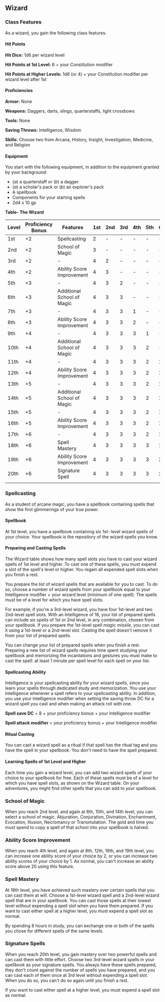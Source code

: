 ## Wizard

### Class Features

As a wizard, you gain the following class features.

#### Hit Points

**Hit Dice:** 1d6 per wizard level

**Hit Points at 1st Level:** 6 + your Constitution modifier

**Hit Points at Higher Levels:** 1d6 (or 4) + your Constitution modifier per wizard level after 1st

#### Proficiencies

**Armor:** None

**Weapons:** Daggers, darts, slings, quarterstaffs, light crossbows

**Tools:** None

**Saving Throws:** Intelligence, Wisdom

**Skills:** Choose two from Arcana, History, Insight, Investigation, Medicine, and Religion

#### Equipment

You start with the following equipment, in addition to the equipment granted by your background:

- (*a*) a quarterstaff or (*b*) a dagger
- (*a*) a scholar's pack or (*b*) an explorer's pack
- A spellbook
- Components for your starting spells
- 2d4 x 10 gp

**Table- The Wizard**

| Level | Proficiency Bonus | Features                      | 1st | 2nd | 3rd | 4th | 5th | 6th |
|-------|-------------------|-------------------------------|-----|-----|-----|-----|-----|-----|
| 1st   | +2                | Spellcasting                  | 2   | -   | -   | -   | -   | -   |
| 2nd   | +2                | School of Magic               | 3   | -   | -   | -   | -   | -   |
| 3rd   | +2                | -                             | 4   | 2   | -   | -   | -   | -   |
| 4th   | +2                | Ability Score Improvement     | 4   | 3   | -   | -   | -   | -   |
| 5th   | +3                | -                             | 4   | 3   | 2   | -   | -   | -   |
| 6th   | +3                | Additional School of Magic    | 4   | 3   | 3   | -   | -   | -   |
| 7th   | +3                | -                             | 4   | 3   | 3   | 1   | -   | -   |
| 8th   | +3                | Ability Score Improvement     | 4   | 3   | 3   | 2   | -   | -   |
| 9th   | +4                | -                             | 4   | 3   | 3   | 3   | 1   | -   |
| 10th  | +4                | Additional School of Magic    | 4   | 3   | 3   | 3   | 2   | -   |
| 11th  | +4                | -                             | 4   | 3   | 3   | 3   | 2   | 1   |
| 12th  | +4                | Ability Score Improvement     | 4   | 3   | 3   | 3   | 2   | 1   |
| 13th  | +5                | -                             | 4   | 3   | 3   | 3   | 2   | 1   |
| 14th  | +5                | Additional School of Magic    | 4   | 3   | 3   | 3   | 2   | 1   |
| 15th  | +5                | -                             | 4   | 3   | 3   | 3   | 2   | 1   |
| 16th  | +5                | Ability Score Improvement     | 4   | 3   | 3   | 3   | 2   | 1   |
| 17th  | +6                | -                             | 4   | 3   | 3   | 3   | 2   | 1   |
| 18th  | +6                | Spell Mastery                 | 4   | 3   | 3   | 3   | 3   | 1   |
| 19th  | +6                | Ability Score Improvement     | 4   | 3   | 3   | 3   | 3   | 2   |
| 20th  | +6                | Signature Spell               | 4   | 3   | 3   | 3   | 3   | 2   |
|       |                   |                               |     |     |     |     |     |     |

### Spellcasting

As a student of arcane magic, you have a spellbook containing spells that show the first glimmerings of your true power.

#### Spellbook

At 1st level, you have a spellbook containing six 1st- level wizard spells of your choice. Your spellbook is the repository of the wizard spells you know.

#### Preparing and Casting Spells

The Wizard table shows how many spell slots you have to cast your wizard spells of 1st level and higher. To cast one of these spells, you must expend a slot of the spell's level or higher. You regain all expended spell slots when you finish a rest.

You prepare the list of wizard spells that are available for you to cast. To do so, choose a number of wizard spells from your spellbook equal to your Intelligence modifier + your wizard level (minimum of one spell). The spells must be of a level for which you have spell slots.

For example, if you're a 3rd-level wizard, you have four 1st-level and two 2nd-level spell slots. With an Intelligence of 16, your list of prepared spells can include six spells of 1st or 2nd level, in any combination, chosen from your spellbook. If you prepare the 1st-level spell *magic missile*, you can cast it using a 1st-level or a 2nd-level slot. Casting the spell doesn't remove it from your list of prepared spells.

You can change your list of prepared spells when you finish a rest. Preparing a new list of wizard spells requires time spent studying your spellbook and memorizing the incantations and gestures you must make to cast the spell: at least 1 minute per spell level for each spell on your list.

#### Spellcasting Ability

Intelligence is your spellcasting ability for your wizard spells, since you learn your spells through dedicated study and memorization. You use your Intelligence whenever a spell refers to your spellcasting ability. In addition, you use your Intelligence modifier when setting the saving throw DC for a wizard spell you cast and when making an attack roll with one.

**Spell save DC** = 8 + your proficiency bonus + your Intelligence modifier

**Spell attack modifier** = your proficiency bonus + your Intelligence modifier

#### Ritual Casting

You can cast a wizard spell as a ritual if that spell has the ritual tag and you have the spell in your spellbook. You don't need to have the spell prepared.

#### Learning Spells of 1st Level and Higher

Each time you gain a wizard level, you can add two wizard spells of your choice to your spellbook for free. Each of these spells must be of a level for which you have spell slots, as shown on the Wizard table. On your adventures, you might find other spells that you can add to your spellbook.

### School of Magic

When you reach 2nd level, and again at 6th, 10th, and 14th level, you can select a school of magic. Abjuration, Conjuration, Divination, Enchantment, Evocation, Illusion, Necromancy or Transmutation. The gold and time you must spend to copy a spell of that school into your spellbook is halved.

### Ability Score Improvement

When you reach 4th level, and again at 8th, 12th, 16th, and 19th level, you can increase one ability score of your choice by 2, or you can increase two ability scores of your choice by 1. As normal, you can't increase an ability score above 20 using this feature.

### Spell Mastery

At 18th level, you have achieved such mastery over certain spells that you can cast them at will. Choose a 1st-level wizard spell and a 2nd-level wizard spell that are in your spellbook. You can cast those spells at their lowest level without expending a spell slot when you have them prepared. If you want to cast either spell at a higher level, you must expend a spell slot as normal.

By spending 8 hours in study, you can exchange one or both of the spells you chose for different spells of the same levels.

### Signature Spells

When you reach 20th level, you gain mastery over two powerful spells and can cast them with little effort. Choose two 3rd-level wizard spells in your spellbook as your signature spells. You always have these spells prepared, they don't count against the number of spells you have prepared, and you can cast each of them once at 3rd level without expending a spell slot. When you do so, you can't do so again until you finish a rest.

If you want to cast either spell at a higher level, you must expend a spell slot as normal.
